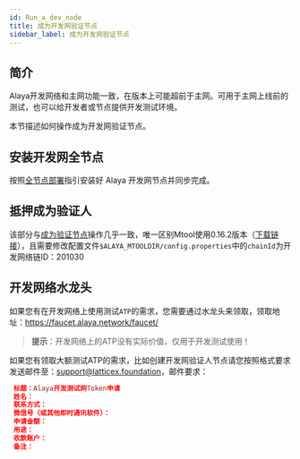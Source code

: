```yaml
---
id: Run_a_dev_node
title: 成为开发网验证节点
sidebar_label: 成为开发网验证节点
---
```


## 简介

Alaya开发网络和主网功能一致，在版本上可能超前于主网。可用于主网上线前的测试，也可以给开发者或节点提供开发测试环境。

本节描述如何操作成为开发网验证节点。

## 安装开发网全节点

按照[全节点部署](/alaya-devdocs/zh-CN/Run_a_fullnode)指引安装好 Alaya 开发网节点并同步完成。

## 抵押成为验证人

该部分与[成为验证节点](/alaya-devdocs/zh-CN/Become_Validator)操作几乎一致，唯一区别Mtool使用0.16.2版本（[下载链接](https://download.alaya.network/alaya/mtool/linux/0.16.2/alaya_mtool.zip)），且需要修改配置文件`$ALAYA_MTOOLDIR/config.properties`中的`chainId`为开发网络链ID：201030

## 开发网络水龙头

如果您有在开发网络上使用测试`ATP`的需求，您需要通过水龙头来领取，领取地址：<https://faucet.alaya.network/faucet/>

> **提示**：开发网络上的ATP没有实际价值，仅用于开发测试使用！

如果您有领取大额测试ATP的需求，比如创建开发网验证人节点请您按照格式要求发送邮件至：[support@latticex.foundation](mailto:support@latticex.foundation)，邮件要求：

```toml
 标题：Alaya开发测试网Token申请
 姓名：
 联系方式：
 微信号（或其他即时通讯软件）：
 申请金额：
 用途：
 收款账户：
 备注：
```
